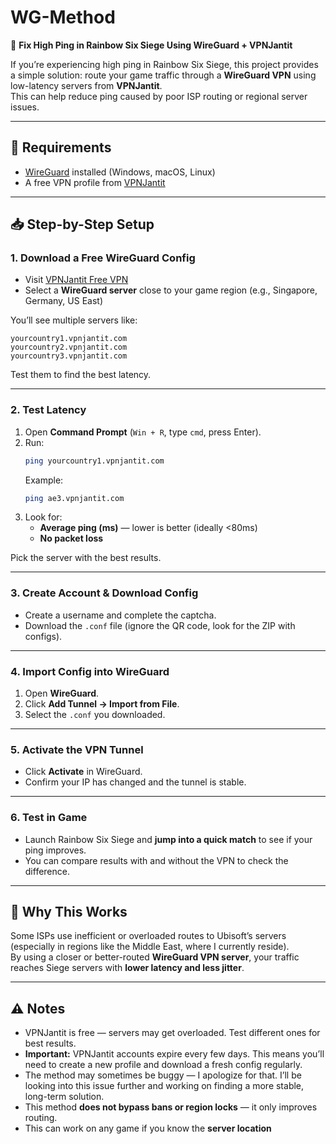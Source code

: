 # WG-Method
🚀 **Fix High Ping in Rainbow Six Siege Using WireGuard + VPNJantit**

If you’re experiencing high ping in Rainbow Six Siege, this project provides a simple solution: route your game traffic through a **WireGuard VPN** using low-latency servers from **VPNJantit**.  
This can help reduce ping caused by poor ISP routing or regional server issues.

---

## 🔧 Requirements
- [WireGuard](https://www.wireguard.com/install/) installed (Windows, macOS, Linux)  
- A free VPN profile from [VPNJantit](https://www.vpnjantit.com/free-vpn)

---

## 📥 Step-by-Step Setup

### 1. Download a Free WireGuard Config
- Visit [VPNJantit Free VPN](https://www.vpnjantit.com/free-vpn)  
- Select a **WireGuard server** close to your game region (e.g., Singapore, Germany, US East)  

You’ll see multiple servers like:  
```
yourcountry1.vpnjantit.com
yourcountry2.vpnjantit.com
yourcountry3.vpnjantit.com
```
Test them to find the best latency.

---

### 2. Test Latency
1. Open **Command Prompt** (`Win + R`, type `cmd`, press Enter).  
2. Run:
   ```sh
   ping yourcountry1.vpnjantit.com
   ```
   Example:
   ```sh
   ping ae3.vpnjantit.com
   ```
3. Look for:
   - **Average ping (ms)** — lower is better (ideally <80ms)  
   - **No packet loss**  

Pick the server with the best results.

---

### 3. Create Account & Download Config
- Create a username and complete the captcha.  
- Download the `.conf` file (ignore the QR code, look for the ZIP with configs).  

---

### 4. Import Config into WireGuard
1. Open **WireGuard**.  
2. Click **Add Tunnel → Import from File**.  
3. Select the `.conf` you downloaded.  

---

### 5. Activate the VPN Tunnel
- Click **Activate** in WireGuard.  
- Confirm your IP has changed and the tunnel is stable.  

---

### 6. Test in Game
- Launch Rainbow Six Siege and **jump into a quick match** to see if your ping improves.  
- You can compare results with and without the VPN to check the difference.  

---

## 🧠 Why This Works
Some ISPs use inefficient or overloaded routes to Ubisoft’s servers (especially in regions like the Middle East, where I currently reside).  
By using a closer or better-routed **WireGuard VPN server**, your traffic reaches Siege servers with **lower latency and less jitter**.

---

## ⚠️ Notes
- VPNJantit is free — servers may get overloaded. Test different ones for best results.  
- **Important:** VPNJantit accounts expire every few days. This means you’ll need to create a new profile and download a fresh config regularly.  
- The method may sometimes be buggy — I apologize for that. I’ll be looking into this issue further and working on finding a more stable, long-term solution.  
- This method **does not bypass bans or region locks** — it only improves routing.
- This can work on any game if you know the **server location**
